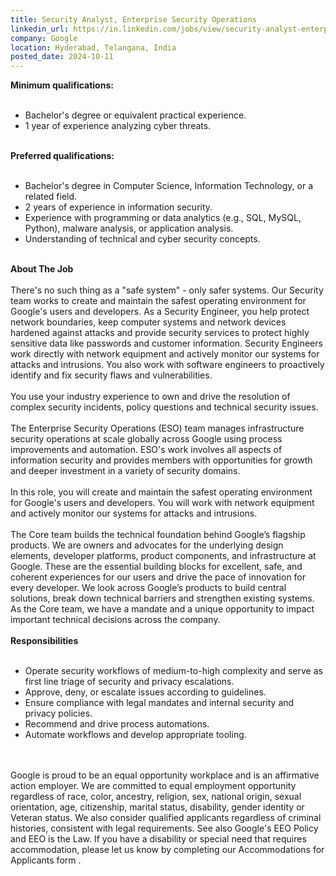 ```yaml
---
title: Security Analyst, Enterprise Security Operations
linkedin_url: https://in.linkedin.com/jobs/view/security-analyst-enterprise-security-operations-at-google-4046548244?position=11&pageNum=0&refId=i555y5Ux7L%2FLma0k%2BTERKw%3D%3D&trackingId=gHjnrjW5TGwvWHf3KeGPsg%3D%3D
company: Google
location: Hyderabad, Telangana, India
posted_date: 2024-10-11
---
```


<div class="description__text description__text--rich">
<section class="show-more-less-html" data-max-lines="5">
<div class="show-more-less-html__markup show-more-less-html__markup--clamp-after-5 relative overflow-hidden">
<strong>Minimum qualifications:<br/><br/></strong><ul><li>Bachelor's degree or equivalent practical experience.</li><li>1 year of experience analyzing cyber threats.<br/><br/></li></ul><strong>Preferred qualifications:<br/><br/></strong><ul><li>Bachelor's degree in Computer Science, Information Technology, or a related field.</li><li>2 years of experience in information security.</li><li>Experience with programming or data analytics (e.g., SQL, MySQL, Python), malware analysis, or application analysis.</li><li>Understanding of technical and cyber security concepts.<br/><br/></li></ul><strong>About The Job<br/><br/></strong>There's no such thing as a "safe system" - only safer systems. Our Security team works to create and maintain the safest operating environment for Google's users and developers. As a Security Engineer, you help protect network boundaries, keep computer systems and network devices hardened against attacks and provide security services to protect highly sensitive data like passwords and customer information. Security Engineers work directly with network equipment and actively monitor our systems for attacks and intrusions. You also work with software engineers to proactively identify and fix security flaws and vulnerabilities.<br/><br/>You use your industry experience to own and drive the resolution of complex security incidents, policy questions and technical security issues.<br/><br/>The Enterprise Security Operations (ESO) team manages infrastructure security operations at scale globally across Google using process improvements and automation. ESO's work involves all aspects of information security and provides members with opportunities for growth and deeper investment in a variety of security domains.<br/><br/>In this role, you will create and maintain the safest operating environment for Google's users and developers. You will work with network equipment and actively monitor our systems for attacks and intrusions.<br/><br/>The Core team builds the technical foundation behind Google’s flagship products. We are owners and advocates for the underlying design elements, developer platforms, product components, and infrastructure at Google. These are the essential building blocks for excellent, safe, and coherent experiences for our users and drive the pace of innovation for every developer. We look across Google’s products to build central solutions, break down technical barriers and strengthen existing systems. As the Core team, we have a mandate and a unique opportunity to impact important technical decisions across the company.<br/><br/><strong>Responsibilities<br/><br/></strong><ul><li>Operate security workflows of medium-to-high complexity and serve as first line triage of security and privacy escalations.</li><li>Approve, deny, or escalate issues according to guidelines.</li><li>Ensure compliance with legal mandates and internal security and privacy policies.</li><li>Recommend and drive process automations.</li><li>Automate workflows and develop appropriate tooling.<br/><br/><br/></li></ul>Google is proud to be an equal opportunity workplace and is an affirmative action employer. We are committed to equal employment opportunity regardless of race, color, ancestry, religion, sex, national origin, sexual orientation, age, citizenship, marital status, disability, gender identity or Veteran status. We also consider qualified applicants regardless of criminal histories, consistent with legal requirements. See also Google's EEO Policy and EEO is the Law. If you have a disability or special need that requires accommodation, please let us know by completing our Accommodations for Applicants form .
        </div>


<!-- --> </section>
</div>